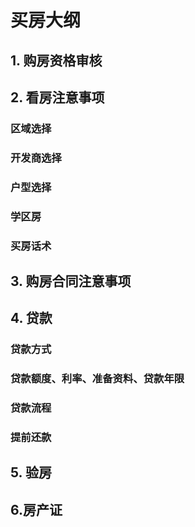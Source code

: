 # 买房大纲

## 1. 购房资格审核

## 2. 看房注意事项
### 区域选择
### 开发商选择
### 户型选择
### 学区房
### 买房话术


## 3. 购房合同注意事项
## 4. 贷款
### 贷款方式
### 贷款额度、利率、准备资料、贷款年限
### 贷款流程
### 提前还款

## 5. 验房

## 6.房产证



